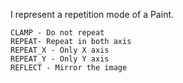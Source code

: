 I represent a repetition mode of a Paint.

	CLAMP - Do not repeat
	REPEAT- Repeat in both axis
 	REPEAT_X - Only X axis
 	REPEAT_Y - Only Y axis
 	REFLECT - Mirror the image